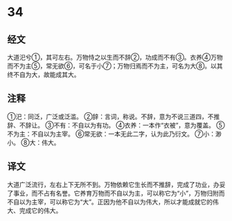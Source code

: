 # 34

## 经文

大道汜兮①，其可左右。万物恃之以生而不辞②，功成而不有③。衣养④万物而不为主⑤，常无欲⑥，可名于小⑦；万物归焉而不为主，可名为大⑧。以其终不自为大，故能成其大。

## 注释

①汜：同泛，广泛或泛滥。
②辞：言词，称说。不辞，意为不说三道四，不推辞、不辞让。
③不有：不自以为有功。
④衣养：一本作“衣被”，意为覆盖。
⑤不为主：不自以为主宰。
⑥常无欲：一本无此二字，认为此乃衍文。
⑦小：渺小。
⑧大：伟大。

## 译文

大道广泛流行，左右上下无所不到。万物依赖它生长而不推辞，完成了功业，办妥了事业，而不占有名誉。它养育万物而不自以为主，可以称它为“小”，万物归附而不自以为主宰，可以称它为“大”。正因为他不自以为伟大，所以才能成就它的伟大、完成它的伟大。
